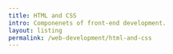 ```yaml
---
title: HTML and CSS
intro: Componenets of front-end development.
layout: listing
permalink: /web-development/html-and-css
---
```

